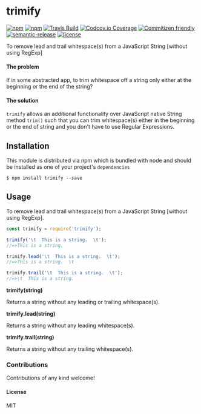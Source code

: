 # trimify
[![npm](https://img.shields.io/npm/v/trimify.svg?style=flat-square)](https://www.npmjs.com/package/trimify)
[![npm](https://img.shields.io/npm/dm/trimify.svg?style=flat-square)](https://www.npmjs.com/package/trimify)
[![Travis Build](https://travis-ci.org/amandeepmittal/trimify.svg?style=flat-square)](https://travis-ci.org/amandeepmittal/trimify)
[![Codcov.io Coverage](https://img.shields.io/codecov/c/github/amandeepmittal/trimify.svg?style=flat-square)](https://codecov.io/gh/amandeepmittal/trimify)
[![Commitizen friendly](https://img.shields.io/badge/commitizen-friendly-brightgreen.svg?style=flat-square)](http://commitizen.github.io/cz-cli/)
[![semantic-release](https://img.shields.io/badge/%20%20%F0%9F%93%A6%F0%9F%9A%80-semantic--release-e10079.svg?style=flat-square)](https://github.com/semantic-release/semantic-release)
[![license](https://img.shields.io/github/license/mashape/apistatus.svg?style=flat-square)]()

To remove lead and trail whitespace(s) from a JavaScript String [without using RegExp]

#### The problem
If in some abstracted app, to trim whitespace off a string only either at the beginning or the end of the string?

#### The solution
`trimify` allows an additional functionality over JavaScript native String method `trim()` such that you can trim whitespace(s) either in the beginning or the end of string and you don't have to use Regular Expressions.

## Installation
This module is distributed via npm which is bundled with node and should be installed as one of your project's `dependencies`

`$ npm install trimify --save`

## Usage
To remove lead and trail whitespace(s) from a JavaScript String [without using RegExp].

```javaScript
const trimify = require('trimify');

trimify('\t  This is a string.  \t');
//=>This is a string.

trimify.lead('\t  This is a string.  \t');
//=>This is a string.  \t

trimify.trail('\t  This is a string.  \t');
//=>\t  This is a string.
```

**trimify(string)**

Returns a string without any leading or trailing whitespace(s).

**trimify.lead(string)**

Returns a string without any leading whitespace(s).

**trimify.trail(string)**

Returns a string without any trailing whitespace(s).

### Contributions
Contributions of any kind welcome!

#### License
MIT